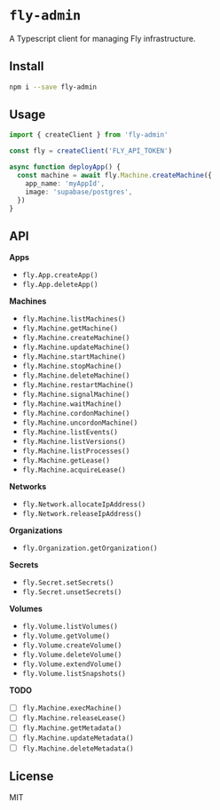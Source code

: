 # `fly-admin`

A Typescript client for managing Fly infrastructure.

## Install

```bash
npm i --save fly-admin
```

## Usage

```ts
import { createClient } from 'fly-admin'

const fly = createClient('FLY_API_TOKEN')

async function deployApp() {
  const machine = await fly.Machine.createMachine({
    app_name: 'myAppId',
    image: 'supabase/postgres',
  })
}
```

## API

**Apps**

- `fly.App.createApp()`
- `fly.App.deleteApp()`

**Machines**

- `fly.Machine.listMachines()`
- `fly.Machine.getMachine()`
- `fly.Machine.createMachine()`
- `fly.Machine.updateMachine()`
- `fly.Machine.startMachine()`
- `fly.Machine.stopMachine()`
- `fly.Machine.deleteMachine()`
- `fly.Machine.restartMachine()`
- `fly.Machine.signalMachine()`
- `fly.Machine.waitMachine()`
- `fly.Machine.cordonMachine()`
- `fly.Machine.uncordonMachine()`
- `fly.Machine.listEvents()`
- `fly.Machine.listVersions()`
- `fly.Machine.listProcesses()`
- `fly.Machine.getLease()`
- `fly.Machine.acquireLease()`

**Networks**

- `fly.Network.allocateIpAddress()`
- `fly.Network.releaseIpAddress()`

**Organizations**

- `fly.Organization.getOrganization()`

**Secrets**

- `fly.Secret.setSecrets()`
- `fly.Secret.unsetSecrets()`

**Volumes**

- `fly.Volume.listVolumes()`
- `fly.Volume.getVolume()`
- `fly.Volume.createVolume()`
- `fly.Volume.deleteVolume()`
- `fly.Volume.extendVolume()`
- `fly.Volume.listSnapshots()`

**TODO**

- [ ] `fly.Machine.execMachine()`
- [ ] `fly.Machine.releaseLease()`
- [ ] `fly.Machine.getMetadata()`
- [ ] `fly.Machine.updateMetadata()`
- [ ] `fly.Machine.deleteMetadata()`

## License

MIT
